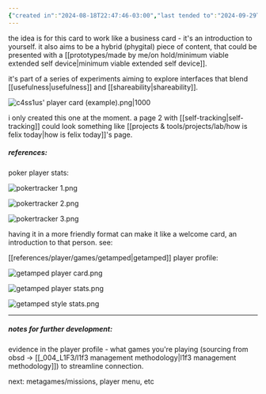 ```yaml
---
{"created in":"2024-08-18T22:47:46-03:00","last tended to":"2024-09-29T14:28:55-03:00","tags":["experiment","player","interfacedesign","quantifiedself","🌿"],"notestage":["🌿"],"dg-publish":true,"permalink":"/experiments/made-by-me/player/c4ss1us-player-card/","dgPassFrontmatter":true,"created":"2024-08-18T22:47:46.501-03:00","updated":"2024-10-11T18:39:57.949-03:00"}
---
```


the idea is for this card to work like a business card - it's an introduction to yourself. it also aims to be a hybrid (phygital) piece of content, that could be presented with a [[prototypes/made by me/on hold/minimum viable extended self device\|minimum viable extended self device]].

it's part of a series of experiments aiming to explore interfaces that blend [[usefulness\|usefulness]] and [[shareability\|shareability]].

![c4ss1us' player card (example).png|1000](/img/user/assets/c4ss1us'%20player%20card%20(example).png)

i only created this one at the moment. a page 2 with [[self-tracking\|self-tracking]] could look something like [[projects & tools/projects/lab/how is felix today\|how is felix today]]'s page.

##### references:

poker player stats:

![pokertracker 1.png](/img/user/assets/pokertracker%201.png)

![pokertracker 2.png](/img/user/assets/pokertracker%202.png)

![pokertracker 3.png](/img/user/assets/pokertracker%203.png)

having it in a more friendly format can make it like a welcome card, an introduction to that person. see:

[[references/player/games/getamped\|getamped]] player profile:

![getamped player card.png](/img/user/assets/getamped%20player%20card.png)

![getamped player stats.png](/img/user/assets/getamped%20player%20stats.png)

![getamped style stats.png](/img/user/assets/getamped%20style%20stats.png)


---

##### notes for further development:

evidence in the player profile - what games you're playing (sourcing from obsd -> [[_004_L1F3/l1f3 management methodology\|l1f3 management methodology]])
to streamline connection.

next: metagames/missions, player menu, etc